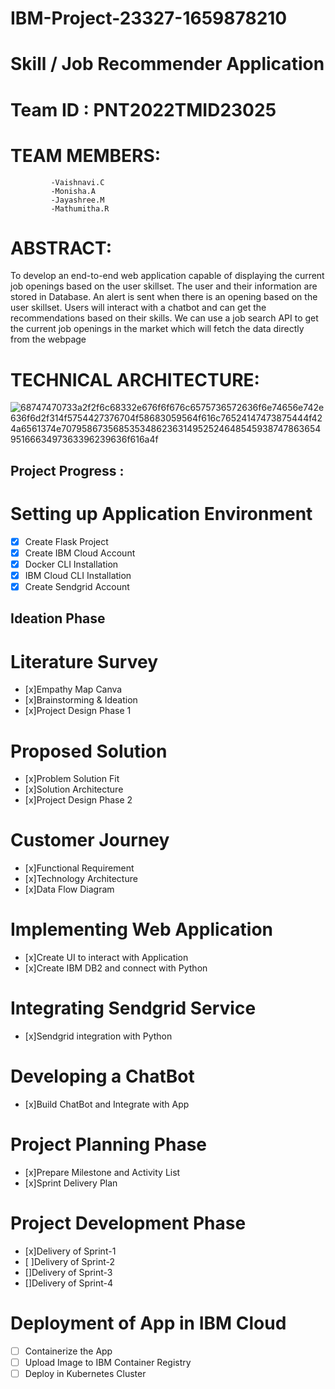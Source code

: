 # IBM-Project-23327-1659878210
# Skill / Job Recommender Application
# Team ID : PNT2022TMID23025             


# TEAM MEMBERS:
             -Vaishnavi.C
             -Monisha.A
             -Jayashree.M
             -Mathumitha.R
             

# ABSTRACT:
To develop an end-to-end web application capable of displaying the current job openings based on the user skillset. The user and their information are stored in Database. An alert is sent when there is an opening based on the user skillset. Users will interact with a chatbot and can get the recommendations based on their skills. We can use a job search API to get the current job openings in the market which will fetch the data directly from the webpage

         
# TECHNICAL ARCHITECTURE:

![68747470733a2f2f6c68332e676f6f676c6575736572636f6e74656e742e636f6d2f314f5754427376704f58683059564f616c76524147473875444f424a6561374e70795867356853534862363149525246485459387478636549516663497363396239636f616a4f](https://user-images.githubusercontent.com/68457139/200158756-18ba77bd-639e-4562-958c-ead251c996b5.png)



## Project Progress :
 # Setting up Application Environment

- [x] Create Flask Project
- [x] Create IBM Cloud Account
- [x] Docker CLI Installation
- [x] IBM Cloud CLI Installation
- [x] Create Sendgrid Account

 ## Ideation Phase

 # Literature Survey
 - [x]Empathy Map Canva
 - [x]Brainstorming & Ideation
 - [x]Project Design Phase 1

# Proposed Solution
- [x]Problem Solution Fit
- [x]Solution Architecture
- [x]Project Design Phase 2

 # Customer Journey
 - [x]Functional Requirement
 - [x]Technology Architecture
 - [x]Data Flow Diagram
 # Implementing Web Application

 - [x]Create UI to interact with Application
 - [x]Create IBM DB2 and connect with Python
 # Integrating Sendgrid Service

-  [x]Sendgrid integration with Python
# Developing a ChatBot

-  [x]Build ChatBot and Integrate with App
 # Project Planning Phase

-  [x]Prepare Milestone and Activity List
 - [x]Sprint Delivery Plan
 # Project Development Phase

 - [x]Delivery of Sprint-1
 - [ ]Delivery of Sprint-2
 - []Delivery of Sprint-3
 - []Delivery of Sprint-4
 # Deployment of App in IBM Cloud

 - [ ] Containerize the App
 - [ ] Upload Image to IBM Container Registry
 - [ ] Deploy in Kubernetes Cluster

